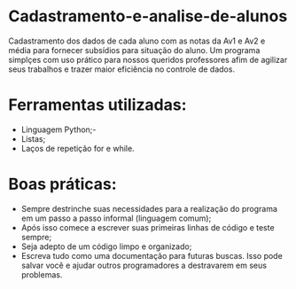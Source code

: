 # Cadastramento-e-analise-de-alunos

Cadastramento dos dados de cada aluno com as notas da Av1 e Av2 e média para fornecer subsídios para situação do aluno.
Um programa simplçes com uso prático para nossos queridos professores afim de agilizar seus trabalhos e trazer maior eficiência no controle de dados.

# Ferramentas utilizadas:
- Linguagem Python;-
- Listas;
- Laços de repetição for e while.

# Boas práticas:
- Sempre destrinche suas necessidades para a realização do programa em um passo a passo informal (linguagem comum);
- Após isso comece a escrever suas primeiras linhas de código e teste sempre;
- Seja adepto de um código limpo e organizado;
- Escreva tudo como uma documentação para futuras buscas. Isso pode salvar você e ajudar outros programadores a destravarem em seus problemas.

